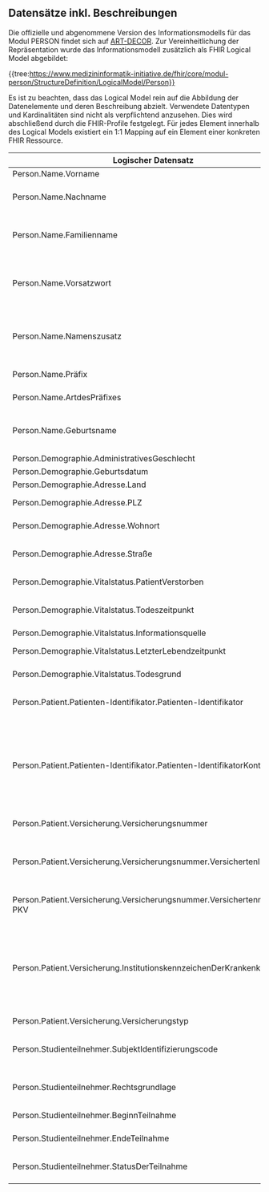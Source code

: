 ## Datensätze inkl. Beschreibungen

Die offizielle und abgenommene Version des Informationsmodells für das Modul PERSON findet sich auf [ART-DECOR](https://art-decor.org/art-decor/decor-datasets--mide-). Zur Vereinheitlichung der Repräsentation wurde das Informationsmodell zusätzlich als FHIR Logical Model abgebildet:

{{tree:https://www.medizininformatik-initiative.de/fhir/core/modul-person/StructureDefinition/LogicalModel/Person}}

Es ist zu beachten, dass das Logical Model rein auf die Abbildung der Datenelemente und deren Beschreibung abzielt. Verwendete Datentypen und Kardinalitäten sind nicht als verpflichtend anzusehen. Dies wird abschließend durch die FHIR-Profile festgelegt. Für jedes Element innerhalb des Logical Models existiert ein 1:1 Mapping auf ein Element einer konkreten FHIR Ressource.

| Logischer Datensatz | Beschreibung |
|--------------|-----------|
| Person.Name.Vorname      |  Vollständiger Vorname einer Person         |
| Person.Name.Nachname      |  Nachname einer Person ohne Vor- und Zusätze. Dient z.B. der alphabetischen Einordnung des Namens.         |
| Person.Name.Familienname      |   Der vollständige Familienname, einschließlich aller Vorsatz- und Zusatzwörter, mit Leerzeichen getrennt.        |
| Person.Name.Vorsatzwort      |  Vorsatzwort wie z.B.: "von", "van", "zu", vgl. auch VSDM-Spezifikation der Gematik (Versichertenstammdatenmanagement, "eGK")       |
| Person.Name.Namenszusatz      |  Namenszusatz als Bestandteil das Nachnamens, wie in VSDM (Versichertenstammdatenmanagement, "eGK") definiert. Beispiele: Gräfin, Prinz oder Fürst     |
| Person.Name.Präfix      | Namensteile vor dem Vornamen, z.B. akademischer Grad     |
| Person.Name.ArtdesPräfixes      |  Art des Präfixes, z.B. "AC" für Akademische Titel    |
| Person.Name.Geburtsname      | Familienname einer Person zum Zeitpunkt ihrer Geburt. Kann sich danach z.B. durch Heirat und Annahme eines anderen Familiennamens ändern.    |
| Person.Demographie.AdministrativesGeschlecht      | Administratives Geschlecht der Person  |
| Person.Demographie.Geburtsdatum      | Geburtsdatum des Patienten  |
| Person.Demographie.Adresse.Land      | Ländercode nach ISO 3166  |
| Person.Demographie.Adresse.PLZ      |  Postleitzahl gemäß der im jeweiligen Land gültigen Konventionen  |
| Person.Demographie.Adresse.Wohnort      |  Bei Personen aus Stadtstaaten inklusive des Stadtteils |
| Person.Demographie.Adresse.Straße      |  Straßenname mit Hausnummer oder Postfach sowie weitere Angaben zur Zustellung|
| Person.Demographie.Vitalstatus.PatientVerstorben      |  Gibt an, ob der Patient am Leben oder verstorben ist.|
| Person.Demographie.Vitalstatus.Todeszeitpunkt |  Gibt den Todeszeitpunkt des Patienten an, falls dieser im KH verstorben ist. Ansonsten "Null Flavor". |
| Person.Demographie.Vitalstatus.Informationsquelle | Quelle des Vitalstatus|
| Person.Demographie.Vitalstatus.LetzterLebendzeitpunkt	 | Letzter bekannter Zeitpunkt, zu dem die Person noch am Leben war |
| Person.Demographie.Vitalstatus.Todesgrund	 | Grund für den Tod der PatientIn. Kodiert per ICD-10 GM. |
| Person.Patient.Patienten-Identifikator.Patienten-Identifikator |Gesundheitseinrichtungs-eigene Identifikationsnummer für einen Patienten |
| Person.Patient.Patienten-Identifikator.Patienten-IdentifikatorKontext |Der Kontext des Patienten-Identifikators um den Patienten-Identifikator zu beschreiben, da der Patient innerhalb einer Gesundheitseinrichtung möglicherweise pro System eine Nummer (im Krankenhaus: "Labor", "Radiologie", "internistische Station" etc.) bekommt. |
| Person.Patient.Versicherung.Versicherungsnummer | Angaben zur Identifikation der versicherten Person|
| Person.Patient.Versicherung.Versicherungsnummer.VersichertenID-GKV | Unveränderlicher Teil der Krankenversichertennummer (VersichertenID) bei GKV Patienten. Diese findet sich z.B. auf der Mitgliedskarte der Krankenkasse.|
| Person.Patient.Versicherung.Versicherungsnummer.Versichertennummer-PKV | Versichertennummer bei PKV Patienten. Vergabe erfolgt durch die jeweilige Private Krankenversicherung.|
Person.Patient.Versicherung.InstitutionskennzeichenDerKrankenkasse|Die Institutionskennzeichen (kurz: IK) sind bundesweit eindeutige, neunstellige Zahlen, mit deren Hilfe Abrechnungen und Qualitätssicherungsmaßnahmen im Bereich der deutschen Sozialversicherung einrichtungsübergreifend abgewickelt werden können.|
| Person.Patient.Versicherung.Versicherungstyp| Versicherungstyp des Patienten|
| Person.Studienteilnehmer.SubjektIdentifizierungscode| eindeutiger Identifikator eines Patienten im Kontext eines Forschungsprojekts (klinische Studie, Use Case)|
| Person.Studienteilnehmer.Rechtsgrundlage|Rechtsgrundlage (z.B. Einwilligung), aufgrund derer der oder die PatientIn in die Studie eingeschlossen werden darf|
| Person.Studienteilnehmer.BeginnTeilnahme| Beginn der Teilnahme der Person an der Studie|
| Person.Studienteilnehmer.EndeTeilnahme| Ende der Teilnahme der Person an der Studie|
| Person.Studienteilnehmer.StatusDerTeilnahme|  Stand der Teilnahme einer Person an der Studie, z.B. "eingeschlossen", "widerrufen", "abgeschlossen" etc.|

<!--- @``` from StructureDefinition where url =  'https://www.medizininformatik-initiative.de/fhir/core/StructureDefinition/Person' select differential.element.short ```
-->
